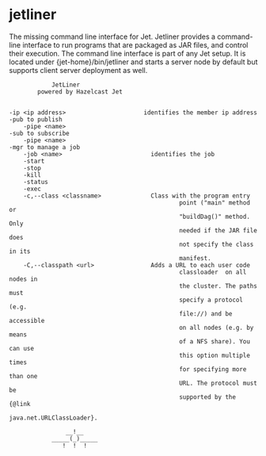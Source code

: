 # jetliner 



The missing command line interface for Jet.
Jetliner provides a command-line interface to run programs that are packaged as JAR files, and control their execution. The command line interface is part of any Jet setup. It is located under {jet-home}/bin/jetliner and starts a server node by default but supports client server deployment as well.


				JetLiner
			powered by Hazelcast Jet
	
	
	-ip <ip address>                      identifies the member ip address
	-pub to publish
		-pipe <name>
	-sub to subscribe
		-pipe <name>
	-mgr to manage a job
		-job <name>                         identifies the job
		-start
		-stop
		-kill
		-status
		-exec
		-c,--class <classname>              Class with the program entry
                                                    point ("main" method or
                                                    "buildDag()" method. Only
                                                    needed if the JAR file does
                                                    not specify the class in its
                                                    manifest.
		-C,--classpath <url>                Adds a URL to each user code
                                                    classloader  on all nodes in
                                                    the cluster. The paths must
                                                    specify a protocol (e.g.
                                                    file://) and be accessible
                                                    on all nodes (e.g. by means
                                                    of a NFS share). You can use
                                                    this option multiple times
                                                    for specifying more than one
                                                    URL. The protocol must be
                                                    supported by the {@link
                                                    java.net.URLClassLoader}.
	
				    __!__
				_____(_)_____
				   !  !  !
		
